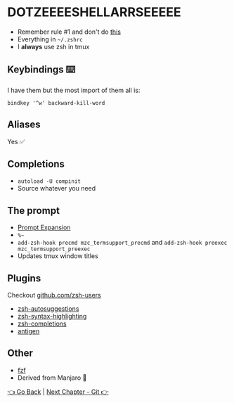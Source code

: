# DOTZEEEESHELLARRSEEEEE

* Remember rule #1 and don't do [this](https://cdn-images-1.medium.com/max/2000/1*JR3-ExMjs20SbXwUmjI44g.png)
* Everything in `~/.zshrc`
* I **always** use zsh in tmux

## Keybindings ⌨️
I have them but the most import of them all is:
```
bindkey '^w' backward-kill-word
```

## Aliases
Yes ✅

## Completions
* `autoload -U compinit`
* Source whatever you need

## The prompt
* [Prompt Expansion](https://zsh.sourceforge.io/Doc/Release/Prompt-Expansion.html#Prompt-Expansion)
* `%~`
* `add-zsh-hook precmd mzc_termsupport_precmd` and `add-zsh-hook preexec mzc_termsupport_preexec`
* Updates tmux window titles

## Plugins
Checkout [github.com/zsh-users](https://github.com/zsh-users)

* [zsh-autosuggestions](https://github.com/zsh-users/zsh-autosuggestions)
* [zsh-syntax-highlighting](https://github.com/zsh-users/zsh-syntax-highlighting)
* [zsh-completions](https://github.com/zsh-users/zsh-completions)
* [antigen](https://github.com/zsh-users/antigen)

## Other
* [fzf](https://github.com/junegunn/fzf)
* Derived from Manjaro 🐧

[👈 Go Back](05-shell-part1.md) | [Next Chapter - Git 👉](06-git.md)